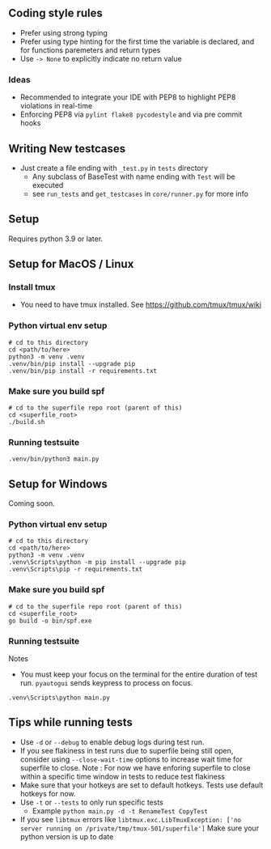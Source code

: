 ## Coding style rules
- Prefer using strong typing 
- Prefer using type hinting for the first time the variable is declared, and for functions paremeters and return types
- Use `-> None` to explicitly indicate no return value

### Ideas
- Recommended to integrate your IDE with PEP8 to highlight PEP8 violations in real-time
- Enforcing PEP8 via `pylint flake8 pycodestyle` and via pre commit hooks

## Writing New testcases
- Just create a file ending with `_test.py` in `tests` directory
  - Any subclass of BaseTest with name ending with `Test` will be executed 
  - see `run_tests` and `get_testcases` in `core/runner.py` for more info

## Setup 
Requires python 3.9 or later.

## Setup for MacOS / Linux

### Install tmux
- You need to have tmux installed. See https://github.com/tmux/tmux/wiki

### Python virtual env setup
```
# cd to this directory
cd <path/to/here>
python3 -m venv .venv
.venv/bin/pip install --upgrade pip
.venv/bin/pip install -r requirements.txt
```

### Make sure you build spf
```
# cd to the superfile repo root (parent of this)
cd <superfile_root>
./build.sh
```

### Running testsuite
```
.venv/bin/python3 main.py
```
## Setup for Windows
Coming soon.



### Python virtual env setup
```
# cd to this directory
cd <path/to/here>
python3 -m venv .venv
.venv\Scripts\python -m pip install --upgrade pip
.venv\Scripts\pip -r requirements.txt
```

### Make sure you build spf
```
# cd to the superfile repo root (parent of this)
cd <superfile_root>
go build -o bin/spf.exe
```

### Running testsuite
Notes 
- You must keep your focus on the terminal for the entire duration of test run. `pyautogui` sends keypress to process on focus.

```
.venv\Scripts\python main.py
```

## Tips while running tests
- Use `-d` or `--debug` to enable debug logs during test run.
- If you see flakiness in test runs due to superfile being still open, consider using `--close-wait-time` options to increase wait time for superfile to close. Note : For now we have enforing superfile to close within a specific time window in tests to reduce test flakiness 
- Make sure that your hotkeys are set to default hotkeys. Tests use default hotkeys for now.
- Use `-t` or `--tests` to only run specific tests
  - Example `python main.py -d -t RenameTest CopyTest`
- If you see `libtmux` errors like `libtmux.exc.LibTmuxException: ['no server running on /private/tmp/tmux-501/superfile']` Make sure your python version is up to date